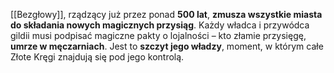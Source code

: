 [[Bezgłowy]], rządzący już przez ponad **500 lat**, **zmusza wszystkie miasta do składania nowych magicznych przysiąg**. Każdy władca i przywódca gildii musi podpisać magiczne pakty o lojalności – kto złamie przysięgę, **umrze w męczarniach**. Jest to **szczyt jego władzy**, moment, w którym całe Złote Kręgi znajdują się pod jego kontrolą.